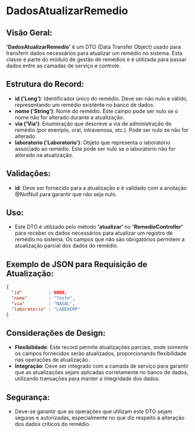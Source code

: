 # DadosAtualizarRemedio

## Visão Geral:

**'DadosAtualizarRemedio'** é um DTO (Data Transfer Object) usado para transferir dados necessários para atualizar um remédio no sistema. Esta classe é parte do módulo de gestão de remédios e é utilizada para passar dados entre as camadas de serviço e controle.

## Estrutura do Record:

- **id ('Long')**: Identificador único do remédio. Deve ser não nulo e válido, representando um remédio existente no banco de dados.
- **nome ('String')**: Nome do remédio. Este campo pode ser nulo se o nome não for alterado durante a atualização.
- **via ('Via')**: Enumeração que descreve a via de administração do remédio (por exemplo, oral, intravenosa, etc.). Pode ser nulo se não for alterado.
- **laboratorio ('Laboratorio')**: Objeto que representa o laboratório associado ao remédio. Este pode ser nulo se o laboratório não for alterado na atualização.

## Validações:

- **id**: Deve ser fornecido para a atualização e é validado com a anotação @NotNull para garantir que não seja nulo.

## Uso:

- Este DTO é utilizado pelo método **'atualizar'** no **'RemedioController'** para receber os dados necessários para atualizar um registro de remédio no sistema. Os campos que não são obrigatórios permitem a atualização parcial dos dados do remédio.

## Exemplo de JSON para Requisição de Atualização:

```JSON
{
  "id"          : 0000,
  "nome"        : "Teste",
  "via"         : "NASAL",
  "laboratorio" : "LABEXEMP"
}
```

## Considerações de Design:

- **Flexibilidade**: Este record permite atualizações parciais, onde somente os campos fornecidos serão atualizados, proporcionando flexibilidade nas operações de atualização.
- **Integração**: Deve ser integrado com a camada de serviço para garantir que as atualizações sejam aplicadas corretamente no banco de dados, utilizando transações para manter a integridade dos dados.

## Segurança:

- Deve-se garantir que as operações que utilizam este DTO sejam seguras e autorizadas, especialmente no que diz respeito à alteração dos dados críticos do remédio.